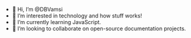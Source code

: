 - 👋 Hi, I’m @DBVamsi
- 👀 I’m interested in technology and how stuff works!
- 🌱 I’m currently learning JavaScript.
- 💞️ I’m looking to collaborate on open-source documentation projects.


